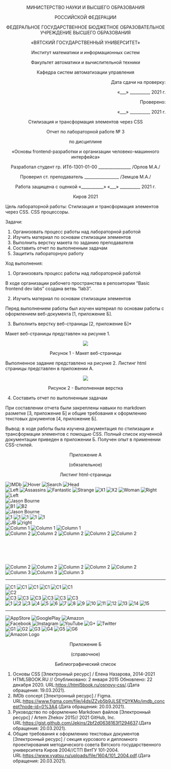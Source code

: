 <p align = center>МИНИСТЕРСТВО НАУКИ И ВЫСШЕГО ОБРАЗОВАНИЯ

<p align = center>РОССИЙСКОЙ ФЕДЕРАЦИИ

<p align = center>ФЕДЕРАЛЬНОЕ ГОСУДАРСТВЕННОЕ БЮДЖЕТНОЕ ОБРАЗОВАТЕЛЬНОЕ УЧРЕЖДЕНИЕ ВЫСШЕГО ОБРАЗОВАНИЯ

<p align = center>«ВЯТСКИЙ ГОСУДАРСТВЕННЫЙ УНИВЕРСИТЕТ»

<p align = center>Институт математики и информационных систем

<p align = center>Факультет автоматики и вычислительной техники

<p align = center>Кафедра систем автоматизации управления

<p align = right>Дата сдачи на проверку:

<p align = right>«___» __________ 2021 г.

<p align = right>Проверено:

<p align = right>«___» __________ 2021 г.

<p align = center>Стилизация и трансформация элементов через CSS

<p align = center>Отчет по лабораторной работе № 3

<p align = center>по дисциплине

<p align = center>«Основы frontend-разработки и организации человеко-машинного интерфейса»

<p align = center>Разработал студент гр. ИТб-1301-01-00 ________________ /Орлов М.А./

<p align = center>Проверил ст. преподаватель _________________ /Земцов М.А./

<p align = center>Работа защищена с оценкой	«___________» «___» __________ 2021 г.

<p align = center>Киров 2021

Цель лабораторной работы: Стилизация и трансформация элементов через CSS. CSS процессоры.

Задачи:

1. Организовать процесс работы над лабораторной работой
2. Изучить материал по основам стилизации элементов
3. Выполнить верстку макета по заданию преподавателя
4. Составить отчет по выполненным задачам
5. Защитить лабораторную работу

Ход выполнения:

1. Организовать процесс работы над лабораторной работой

В ходе организации рабочего пространства в репозитории “Basic frontend dev labs” создана ветвь “lab3”.

2. Изучить материал по основам стилизации элементов

Перед выполнением работы был изучен материал по основам работы c оформлением веб-документа [1, приложение Б].

3. Выполнить верстку веб-страницы [2, приложение Б]\*

Макет веб-страницы представлен на рисунке 1.

<p align=center><img src=./image/tzMaket.png></p>

<p align=center>Рисунок 1 - Макет веб-страницы</p>

Выполненное задание представлено на рисунке 2. Листинг html страницы представлен в приложении А.

<p align=center><img src=./image/finishedMaket.png></p>

<p align=center>Рисунок 2 - Выполненная верстка</p>

4. Составить отчет по выполненным задачам

При составлении отчета были закреплены навыки по markdown разметке [3, приложение Б] и общие требования к оформлению текстовых документов [4, приложение Б].

Вывод: в ходе работы была изучена документация по cтилизации и трансформации элементов с помощью CSS. Полный список изученной документации приведен в приложении Б. Получен опыт в применении CSS-стилей.

<p align = center>Приложение А

<p align = center>(обязательное)

<p align = center>Листинг html-страницы

  <!DOCTYPE HTML>
<html lang="en">
<head>
    <title>Орлов Максим Андреевич</title>
    <link rel="stylesheet" href="style_config.css" media="all">
</head>
<body>
    <div class="back1">  
        <div class="back2">
            <div class="head">
                <img src="./image/Logo.png" alt="IMDb" class="h1">
                <img src="./image/Hover.png" alt="Hover" class="h2">
                <img src="./image/Search.png" alt="Search" class="h3">
                <img src="./image/Head.jpg" alt="Head" class="h4">
            </div>
            <div class="grid1">
                <img src="./image/Box1_1.png" alt="Left" class="m1">
                <img src="./image/Box1_2.png" alt="Assassins" class="m2">
                <img src="./image/Box1_3.png" alt="Fantastic" >
                <img src="./image/Box1_4.png" alt="Strange" >
                <img src="./image/Box1_5.1.jpg" alt="X1" >
                <img src="./image/Box1_5.png" alt="X2" class="m3">
                <img src="./image/Box1_6.png" alt="Woman">
                <img src="./image/Box1_7.png" alt="Right" class="m4">
            </div>
            <div class="grid2">
                <img src="./image/Left_Red.png" alt="Left" class="m5">
                <div class="m6" >
                    <div class="grid7">
                        <div>
                            <img src="./image/Bourne.png" alt="Jason Bourne" class="m7">
                        </div>
                        <div>
                            <img src="./image/Group_12.png" alt="B1">
                            <img src="./image/Group_12_(1).png" alt="B2" class="m8">
                        </div>
                    </div>
                    <div class="grid8">
                        <div>
                            <img src="./image/Bourne_1.png" alt="Jason Bourne" class="m9">
                        </div>
                        <img src="./image/Bourne_2.png" alt="1">
                        <img src="./image/Bourne_3.png" alt="1">
                        <img src="./image/Bourne_4.png" alt="1">
                        <img src="./image/Bourne_5.png" alt="1">
                        <img src="./image/Bourne_6.png" alt="1">
                    </div>
                </div>
                <img src="./image/JB_Trailer.png" alt="JB">
                <img src="./image/Next_2.png" alt="right" class="m9">
            </div>
            <div class="grid3">
                <div class="flex1">
                    <img src="./image/Column_1_Row_1.png" alt="Column 1" class="m10">
                    <img src="./image/Column_1_Row_2.png" alt="Column 1" class="m11">
                    <img src="./image/Column_1_Row_3.png" alt="Column 1" class="m11">
                </div>
                <div>
                    <div>
                        <img src="./image/Column_2(1)_Row_1.png" alt="Column 2">
                        <img src="./image/Column_2(2)_Row_1.png" alt="Column 2">
                        <img src="./image/Column_2(3)_Row_1.png" alt="Column 2">
                        <img src="./image/Column_2(4)_Row_1.png" alt="Column 2">
                        <img src="./image/Column_2(5)_Row_1.png" alt="Column 2">
                    </div>
                    <div style="margin-top: 88px;">
                        <img src="./image/Column_2(1)_Row_2.png" alt="Column 2">
                        <img src="./image/Column_2(2)_Row_2.png" alt="Column 2">
                        <img src="./image/Column_2(3)_Row_2.png" alt="Column 2">
                        <img src="./image/Column_2(4)_Row_2.png" alt="Column 2">
                        <img src="./image/Column_2(5)_Row_2.png" alt="Column 2">
                    </div>
                </div>
                <div>
                    <img src="./image/Column_3_Row_1.png" alt="Column 3" class="m13">
                    <img src="./image/Column_3_Row_2.png" alt="Column 3" class="m14">
                    <img src="./image/Column_3_Row_3.png" alt="Column 3" class="m14">
                </div>
            </div>
            <hr>
            <div class="grid4">
                <div class="flex2">
                    <img src="./image/C1_R1.png" alt="C1" class="m15">
                    <img src="./image/C1_R2.png" alt="C1" class="m16">
                    <img src="./image/C1_R3.png" alt="C1" class="m16">
                    <img src="./image/C1_R4.png" alt="C1" class="m16">
                    <img src="./image/C1_R5.png" alt="C1" class="m16">
                    <img src="./image/C1_R6.png" alt="C1" class="m16">
                </div>
                <div>
                    <img src="./image/C2_R1.png" alt="C2" class="m17">
                </div>
                <div class="flex3">
                    <img src="./image/C3_R1.png" alt="C3" class="m18">
                    <img src="./image/C3_R2.png" alt="C3" class="m19">
                    <img src="./image/C3_R3.png" alt="C3" class="m19">
                    <img src="./image/C3_R4.png" alt="C3" class="m19">
                    <img src="./image/C3_R5.png" alt="C3" class="m19">
                    <img src="./image/C3_R6.png" alt="C3" class="m19">
                </div>
            </div>
            <div class="grid5">
                <img src="./image/1.png" alt="1" class="m20">
                <img src="./image/2.png" alt="2" class="m20">
                <img src="./image/3.png" alt="3" class="m20">
                <img src="./image/4.png" alt="4" class="m20">
                <img src="./image/5.png" alt="5" class="m20">
                <img src="./image/6.png" alt="6" class="m20">
                <img src="./image/7.png" alt="7" class="m20">
                <img src="./image/8.png" alt="8" class="m20">
                <img src="./image/9.png" alt="9" class="m20">
                <img src="./image/10.png" alt="10" class="m20">
                <img src="./image/11.png" alt="11" class="m20">
                <img src="./image/12.png" alt="12" class="m20">
                <img src="./image/13.png" alt="13" class="m20">
                <img src="./image/14.png" alt="14" class="m20">
                <img src="./image/15.png" alt="15">
            </div>
            <hr>
            <div class="grid6 items">
                <div>
                    <img src="./image/Appstore.png" alt="AppStore" class="m21">
                    <img src="./image/GooglePlay.png" alt="GooglePlay" class="m22">
                    <img src="./image/Amazon.png" alt="Amazon" class="m22">
                </div>
                <div>
                    <img src="./image/Facebook.png" alt="Facebook">
                    <img src="./image/Instagram.png" alt="Instagram">
                    <img src="./image/YouTube.png" alt="YouTube">
                    <img src="./image/G+.png" alt="G+">
                    <img src="./image/Twitter.png" alt="Twitter">
                </div>
                <div>
                    <img src="./image/G8_1.png" alt="G1">
                    <img src="./image/G8_2.png" alt="G2">
                    <img src="./image/G8_3.png" alt="G3">
                    <img src="./image/G8_4.png" alt="G4">
                    <img src="./image/G8_5.png" alt="G5">
                    <img src="./image/G8_6.png" alt="G6">
                </div>
            </div>
            <div class="m23">
                <img src="./image/AmazonLogo.png" alt="Amazon Logo">
            </div>
        </div>
    </div>
</body>
</html>

<p align = center>Приложение Б

<p align = center>(справочное)

<p align = center>Библиографический список

1. Основы CSS [Электронный ресурс] / Елена Назарова, 2014-2021 HTML5BOOK.RU // Опубликовано: 2 января 2015 Обновлено: 22 декабря 2020. URL:<https://html5book.ru/osnovy-css/>.(Дата обращения: 19.03.2021).
2. IMDb concept [Электронный ресурс] / Figma. URL:<https://www.figma.com/file/j4dslZZvb5b9JLSEYQYKMo/imdb_concept?node-id=0%3A4>.(Дата обращения: 20.03.2021).
3. Руководство по оформлению Markdown файлов [Электронный ресурс] / Artem Zhekov 2015// 2021 GitHub, Inc. URL:<https://gist.github.com/Jekins/2bf2d0638163f1294637>.(Дата обращения: 20.03.2021).
4. Общие требования к оформлению текстовых документов [Электронный ресурс] / секция курсового и дипломного проектирования методического совета Вятского государственного университета Киров 2004//СТП ВятГУ 101-2004. URL:<https://www.vyatsu.ru/uploads/file/1604/101_2004.pdf>.(Дата обращения: 20.03.2021).